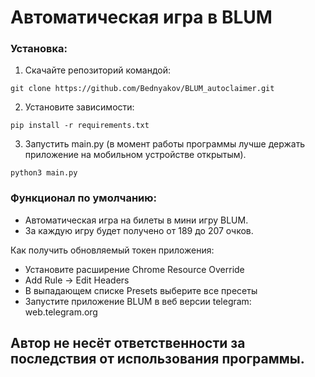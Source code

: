 Автоматическая игра в BLUM
=====================

### Установка:
1. Скачайте репозиторий командой: 
```
git clone https://github.com/Bednyakov/BLUM_autoclaimer.git
```
2. Установите зависимости: 
```
pip install -r requirements.txt
```

3. Запустить main.py (в момент работы программы лучше держать приложение на мобильном устройстве открытым).
```
python3 main.py
```

### Функционал по умолчанию:
- Автоматическая игра на билеты в мини игру BLUM.
- За каждую игру будет получено от 189 до 207 очков.

Как получить обновляемый токен приложения: 
- Установите расширение Chrome Resource Override
- Add Rule -> Edit Headers
- В выпадающем списке Presets выберите все пресеты
- Запустите приложение BLUM в веб версии telegram: web.telegram.org

## Автор не несёт ответственности за последствия от использования программы.
